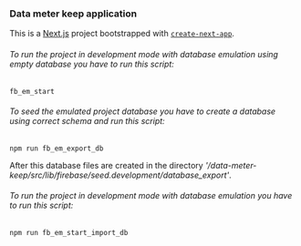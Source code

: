 ### Data meter keep application

This is a [Next.js](https://nextjs.org/) project bootstrapped with [`create-next-app`](https://github.com/vercel/next.js/tree/canary/packages/create-next-app).

###### To run the project in development mode with database emulation using empty database you have to run this script:

```
fb_em_start
```

###### To seed the emulated project database you have to create a database using correct schema and run this script:

```
npm run fb_em_export_db
```

After this database files are created in the directory _'/data-meter-keep/src/lib/firebase/seed.development/database_export'_.

###### To run the project in development mode with database emulation you have to run this script:

```
npm run fb_em_start_import_db
```
